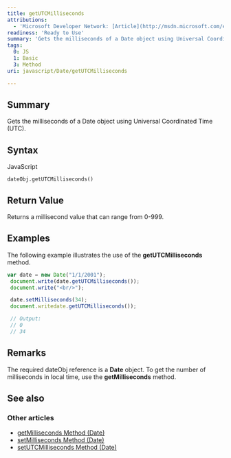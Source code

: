 ```yaml
---
title: getUTCMilliseconds
attributions:
  - 'Microsoft Developer Network: [Article](http://msdn.microsoft.com/en-us/library/ie/tkx22wzs(v=vs.94).aspx)'
readiness: 'Ready to Use'
summary: 'Gets the milliseconds of a Date object using Universal Coordinated Time (UTC).'
tags:
  0: JS
  1: Basic
  3: Method
uri: javascript/Date/getUTCMilliseconds

---
```

## <span>Summary</span>

Gets the milliseconds of a Date object using Universal Coordinated Time (UTC).

## <span>Syntax</span>

<span class="language">JavaScript</span>

    dateObj.getUTCMilliseconds()

## <span>Return Value</span>

Returns a millisecond value that can range from 0-999.

## <span>Examples</span>

The following example illustrates the use of the **getUTCMilliseconds** method.

``` js
var date = new Date("1/1/2001");
 document.write(date.getUTCMilliseconds());
 document.write("<br/>");

 date.setMilliseconds(34);
 document.writedate.getUTCMilliseconds());

 // Output:
 // 0
 // 34
```

## <span>Remarks</span>

The required dateObj reference is a **Date** object. To get the number of milliseconds in local time, use the **getMilliseconds** method.

## <span>See also</span>

### <span>Other articles</span>

-   [getMilliseconds Method (Date)](/javascript/Date/getMilliseconds)
-   [setMilliseconds Method (Date)](/javascript/Date/setMilliseconds)
-   [setUTCMilliseconds Method (Date)](/javascript/Date/setUTCMilliseconds)

